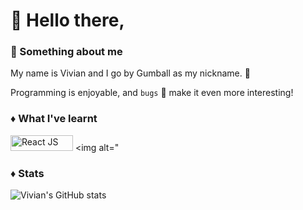 # :wave: Hello there,
### :speech_balloon: Something about me
My name is Vivian and I go by Gumball as my nickname. :whale:

Programming is enjoyable, and `bugs` :bug: make it even more interesting!

### :diamonds: What I've learnt
<img alt="React JS" src="https://img.shields.io/badge/-React%20JS-61DAFB?logo=react&logoColor=5ED3F3&style=plastic" height=25 width=100/> <img alt="


### :diamonds: Stats
![Vivian's GitHub stats](https://github-readme-stats.vercel.app/api?username=gumball09&show_icons=true&theme=onedark)
